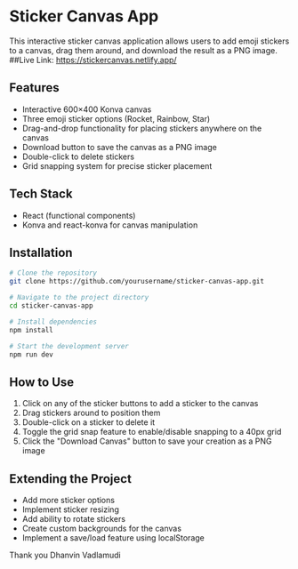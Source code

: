 # Sticker Canvas App

This interactive sticker canvas application allows users to add emoji stickers to a canvas, drag them around, and download the result as a PNG image.
##Live Link: https://stickercanvas.netlify.app/
## Features

- Interactive 600×400 Konva canvas
- Three emoji sticker options (Rocket, Rainbow, Star)
- Drag-and-drop functionality for placing stickers anywhere on the canvas
- Download button to save the canvas as a PNG image
- Double-click to delete stickers
- Grid snapping system for precise sticker placement

## Tech Stack

- React (functional components)
- Konva and react-konva for canvas manipulation


## Installation

```bash
# Clone the repository
git clone https://github.com/yourusername/sticker-canvas-app.git

# Navigate to the project directory
cd sticker-canvas-app

# Install dependencies
npm install

# Start the development server
npm run dev
```

## How to Use

1. Click on any of the sticker buttons to add a sticker to the canvas
2. Drag stickers around to position them
3. Double-click on a sticker to delete it
4. Toggle the grid snap feature to enable/disable snapping to a 40px grid
5. Click the "Download Canvas" button to save your creation as a PNG image



## Extending the Project

- Add more sticker options
- Implement sticker resizing
- Add ability to rotate stickers
- Create custom backgrounds for the canvas
- Implement a save/load feature using localStorage

Thank you
Dhanvin Vadlamudi
